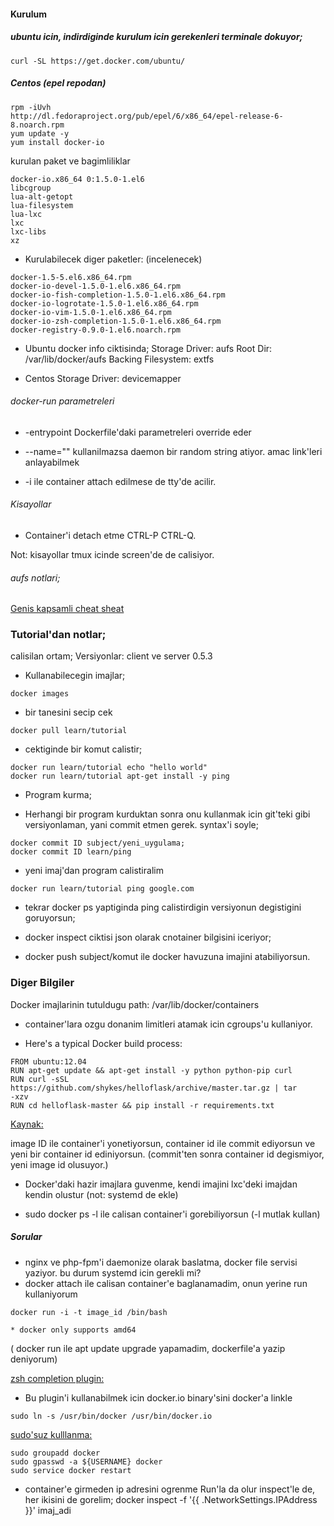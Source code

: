 #### Kurulum

##### ubuntu icin, indirdiginde kurulum icin gerekenleri terminale dokuyor;

```
curl -SL https://get.docker.com/ubuntu/ 
```

##### Centos (epel repodan)
```
rpm -iUvh
http://dl.fedoraproject.org/pub/epel/6/x86_64/epel-release-6-8.noarch.rpm
yum update -y
yum install docker-io
```
kurulan paket ve bagimliliklar
```
docker-io.x86_64 0:1.5.0-1.el6 
libcgroup
lua-alt-getopt
lua-filesystem
lua-lxc
lxc
lxc-libs          
xz
```

* Kurulabilecek diger paketler: (incelenecek)
```
docker-1.5-5.el6.x86_64.rpm                                                               
docker-io-devel-1.5.0-1.el6.x86_64.rpm                                                    
docker-io-fish-completion-1.5.0-1.el6.x86_64.rpm                                          
docker-io-logrotate-1.5.0-1.el6.x86_64.rpm                                                
docker-io-vim-1.5.0-1.el6.x86_64.rpm                                                      
docker-io-zsh-completion-1.5.0-1.el6.x86_64.rpm                                           
docker-registry-0.9.0-1.el6.noarch.rpm                                                    
```

* Ubuntu docker info ciktisinda;
Storage Driver: aufs
Root Dir: /var/lib/docker/aufs
Backing Filesystem: extfs

* Centos
Storage Driver: devicemapper


###### docker-run  parametreleri

* -entrypoint Dockerfile'daki parametreleri override eder 

* --name="" kullanilmazsa daemon bir random string atiyor. amac link'leri
  anlayabilmek

* -i ile container attach edilmese de tty'de acilir.



###### Kisayollar

* Container'i detach etme CTRL-P CTRL-Q.

Not: kisayollar tmux icinde screen'de de calisiyor.

###### aufs notlari;


[Genis kapsamli cheat sheat](https://github.com/wsargent/docker-cheat-sheet)

### Tutorial'dan notlar;
calisilan ortam;
Versiyonlar:
client ve server 0.5.3

* Kullanabilecegin imajlar;
```
docker images
```
* bir tanesini secip cek
```
docker pull learn/tutorial
```

* cektiginde bir komut calistir;
```
docker run learn/tutorial echo "hello world"
docker run learn/tutorial apt-get install -y ping
```

* Program kurma;

* Herhangi bir program kurduktan sonra onu kullanmak icin git'teki gibi
versiyonlaman, yani commit etmen gerek. syntax'i soyle;
```
docker commit ID subject/yeni_uygulama;
docker commit ID learn/ping
```

* yeni imaj'dan program calistiralim
```
docker run learn/tutorial ping google.com
```

* tekrar docker ps yaptiginda ping calistirdigin versiyonun degistigini
goruyorsun;

* docker inspect ciktisi json olarak cnotainer bilgisini iceriyor;
* docker push subject/komut ile  docker havuzuna imajini atabiliyorsun.

### Diger Bilgiler
Docker imajlarinin tutuldugu path: /var/lib/docker/containers

* container'lara ozgu donanim limitleri atamak icin cgroups'u kullaniyor.

* Here's a typical Docker build process:
```
FROM ubuntu:12.04
RUN apt-get update && apt-get install -y python python-pip curl
RUN curl -sSL https://github.com/shykes/helloflask/archive/master.tar.gz | tar
-xzv
RUN cd helloflask-master && pip install -r requirements.txt
```
[Kaynak:](https://github.com/docker/docker)

image ID ile container'i yonetiyorsun, 
container id ile commit ediyorsun ve yeni bir container id ediniyorsun.
(commit'ten sonra container id degismiyor, yeni image id olusuyor.)

* Docker'daki hazir imajlara guvenme, kendi imajini lxc'deki imajdan 
kendin olustur (not: systemd de ekle)

* sudo docker ps -l ile calisan container'i gorebiliyorsun (-l mutlak kullan)

##### Sorular




* nginx ve php-fpm'i daemonize olarak baslatma, docker file servisi yaziyor. bu
durum systemd icin gerekli mi?
* docker attach ile calisan container'e  baglanamadim, onun yerine run
kullaniyorum
```
docker run -i -t image_id /bin/bash

* docker only supports amd64

```
( docker run ile apt update upgrade yapamadim, dockerfile'a yazip deniyorum)

[zsh completion
plugin:](https://github.com/AeonAxan/oh-my-zsh/blob/master/plugins/docker/_docker)
* Bu plugin'i kullanabilmek icin docker.io binary'sini docker'a linkle
```
sudo ln -s /usr/bin/docker /usr/bin/docker.io
```

[sudo'suz kulllanma:](http://www.ludeke.net/2013/12/run-docker-commands-without-sudo.html)
```
sudo groupadd docker
sudo gpasswd -a ${USERNAME} docker
sudo service docker restart
```

* container'e girmeden ip adresini ogrenme
Run'la da olur inspect'le de, her ikisini de gorelim;
docker inspect -f '{{ .NetworkSettings.IPAddress }}' imaj_adi



